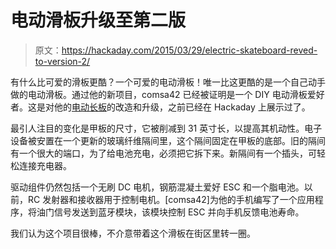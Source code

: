 # 电动滑板升级至第二版

> 原文：<https://hackaday.com/2015/03/29/electric-skateboard-reved-to-version-2/>

有什么比可爱的滑板更酷？一个可爱的电动滑板！唯一比这更酷的是一个自己动手做的电动滑板。通过他的新项目，comsa42 已经被证明是一个 DIY 电动滑板爱好者。这是对他的[电动长板](http://hackaday.com/2014/08/12/electric-longboard-roundup/)的改造和升级，之前已经在 Hackaday 上展示过了。

最引人注目的变化是甲板的尺寸，它被削减到 31 英寸长，以提高其机动性。电子设备被安置在一个更新的玻璃纤维隔间里，这个隔间固定在甲板的底部。旧的隔间有一个很大的端口，为了给电池充电，必须把它拆下来。新隔间有一个插头，可轻松连接充电器。

驱动组件仍然包括一个无刷 DC 电机，钢筋混凝土爱好 ESC 和一个脂电池。以前，RC 发射器和接收器用于控制电机。[comsa42]为他的手机编写了一个应用程序，将油门信号发送到蓝牙模块，该模块控制 ESC 并向手机反馈电池寿命。

我们认为这个项目很棒，不介意带着这个滑板在街区里转一圈。